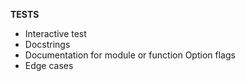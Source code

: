 **TESTS**
- Interactive test
- Docstrings
- Documentation for module or function
Option flags
- Edge cases
